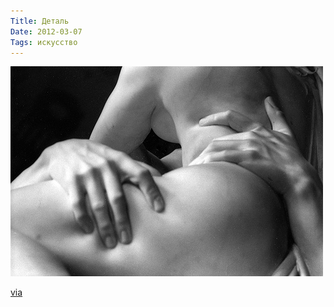 ```yaml
---
Title: Деталь
Date: 2012-03-07
Tags: искусство
---
```


![pluto-and-percephone.jpg](images/pluto-and-percephone.jpg)

[via](http://dropanchors.tumblr.com/post/18794373107)